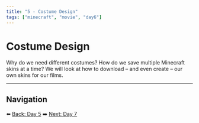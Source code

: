 ```yaml
---
title: "5 - Costume Design"
tags: ["minecraft", "movie", "day6"]
---
```

# Costume Design

Why do we need different costumes? How do we save multiple Minecraft skins at a time? We will look at how to download – and even create – our own skins for our films.

---

## Navigation

⬅️ [Back: Day 5](/minecraft_movie_course/Day-5/00_storyboards)
➡️ [Next: Day 7](/minecraft_movie_course/Day-7/00_filming_part1)
